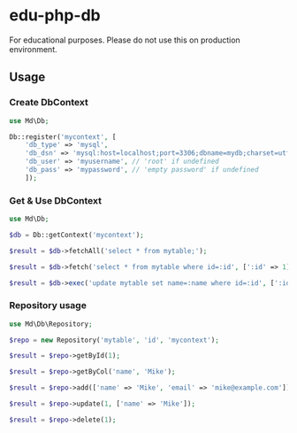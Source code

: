 # edu-php-db

For educational purposes. Please do not use this on production environment.


## Usage

### Create DbContext

```php
use Md\Db;

Db::register('mycontext', [
    'db_type' => 'mysql',
    'db_dsn' => 'mysql:host=localhost;port=3306;dbname=mydb;charset=utf8',
    'db_user' => 'myusername', // 'root' if undefined
    'db_pass' => 'mypassword', // 'empty password' if undefined
    ]);
```

### Get & Use DbContext

```php
use Md\Db;

$db = Db::getContext('mycontext');

$result = $db->fetchAll('select * from mytable;');

$result = $db->fetch('select * from mytable where id=:id', [':id' => 1]);

$result = $db->exec('update mytable set name=:name where id=:id', [':id' => 1, ':name' => 'Mike']);
```

### Repository usage

```php
use Md\Db\Repository;

$repo = new Repository('mytable', 'id', 'mycontext');

$result = $repo->getById(1);

$result = $repo->getByCol('name', 'Mike');

$result = $repo->add(['name' => 'Mike', 'email' => 'mike@example.com']);

$result = $repo->update(1, ['name' => 'Mike']);

$result = $repo->delete(1);
```